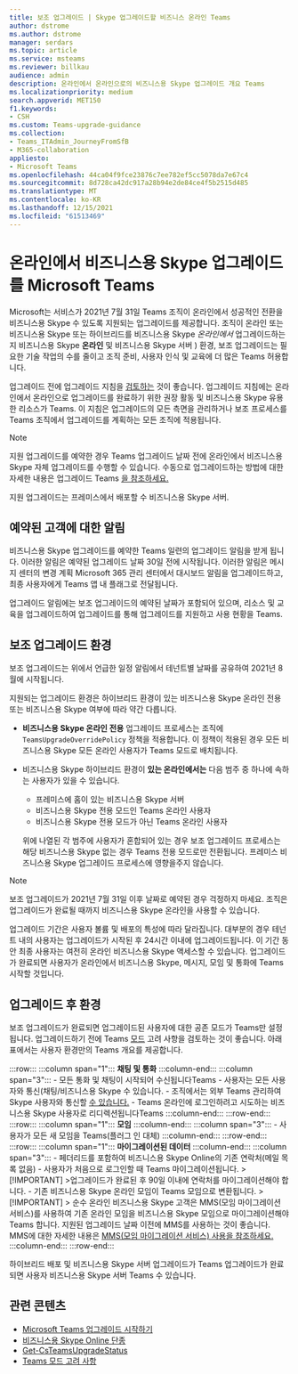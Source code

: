 ```yaml
---
title: 보조 업그레이드 | Skype 업그레이드할 비즈니스 온라인 Teams
author: dstrome
ms.author: dstrome
manager: serdars
ms.topic: article
ms.service: msteams
ms.reviewer: billkau
audience: admin
description: 온라인에서 온라인으로의 비즈니스용 Skype 업그레이드 개요 Teams
ms.localizationpriority: medium
search.appverid: MET150
f1.keywords:
- CSH
ms.custom: Teams-upgrade-guidance
ms.collection:
- Teams_ITAdmin_JourneyFromSfB
- M365-collaboration
appliesto:
- Microsoft Teams
ms.openlocfilehash: 44ca04f9fce23876c7ee782ef5cc5078da7e67c4
ms.sourcegitcommit: 8d728ca42dc917a28b94e2de84ce4f5b2515d485
ms.translationtype: MT
ms.contentlocale: ko-KR
ms.lasthandoff: 12/15/2021
ms.locfileid: "61513469"
---
```

# <a name="assisted-upgrades-from-skype-for-business-online-to-microsoft-teams"></a>온라인에서 비즈니스용 Skype 업그레이드를 Microsoft Teams

Microsoft는 서비스가 2021년 7월 31일 Teams 조직이 온라인에서 성공적인 전환을 비즈니스용 Skype 수 있도록 지원되는 업그레이드를 제공합니다. 조직이 온라인 또는 비즈니스용 Skype  또는 하이브리드를 비즈니스용 Skype *온라인에서* 업그레이드하는지 비즈니스용 Skype **온라인** 및 비즈니스용 Skype 서버 ) 환경, 보조 업그레이드는 필요한 기술 작업의 수를 줄이고 조직 준비, 사용자 인식 및 교육에 더 많은 Teams 허용합니다.

업그레이드 전에 업그레이드 지침을 [검토하는](https://aka.ms/SkypeToTeams) 것이 좋습니다. 업그레이드 지침에는 온라인에서 온라인으로 업그레이드를 완료하기 위한 권장 활동 및 비즈니스용 Skype 유용한 리소스가 Teams. 이 지침은 업그레이드의 모든 측면을 관리하거나 보조 프로세스를 Teams 조직에서 업그레이드를 계획하는 모든 조직에 적용됩니다.

> [!NOTE]
> 지원 업그레이드를 예약한 경우 Teams 업그레이드 날짜 전에 온라인에서 비즈니스용 Skype 자체 업그레이드를 수행할 수 있습니다. 수동으로 업그레이드하는 방법에 대한 자세한 내용은 업그레이드 Teams [을 참조하세요.](https://aka.ms/SkypeToTeams)
>
> 지원 업그레이드는 프레미스에서 배포할 수 비즈니스용 Skype 서버.

## <a name="notifications-for-scheduled-customers"></a>예약된 고객에 대한 알림

비즈니스용 Skype 업그레이드를 예약한 Teams 일련의 업그레이드 알림을 받게 됩니다. 이러한 알림은 예약된 업그레이드 날짜 30일 전에 시작됩니다. 이러한 알림은 메시지  센터의 변경 계획 Microsoft 365 관리 센터에서 대시보드 알림을 업그레이드하고, 최종 사용자에게 Teams 앱 내 플래그로 전달됩니다.

업그레이드 알림에는 보조 업그레이드의 예약된 날짜가 포함되어 있으며, 리소스 및 교육을 업그레이드하여 업그레이드를 통해 업그레이드를 지원하고 사용 현황을 Teams.

## <a name="the-assisted-upgrade-experience"></a>보조 업그레이드 환경

보조 업그레이드는 위에서 언급한 일정 알림에서 테넌트별 날짜를 공유하여 2021년 8월에 시작됩니다.

지원되는 업그레이드 환경은 하이브리드 환경이 있는 비즈니스용 Skype 온라인 전용 또는 비즈니스용 Skype 여부에 따라 약간 다릅니다.

- **비즈니스용 Skype 온라인 전용** 업그레이드 프로세스는 조직에 `TeamsUpgradeOverridePolicy` 정책을 적용합니다. 이 정책이 적용된 경우 모든 비즈니스용 Skype 모든 온라인 사용자가 Teams 모드로 배치됩니다.
- 비즈니스용 Skype 하이브리드 환경이 **있는 온라인에서는** 다음 범주 중 하나에 속하는 사용자가 있을 수 있습니다.

  - 프레미스에 홈이 있는 비즈니스용 Skype 서버
  - 비즈니스용 Skype 전용 모드인 Teams 온라인 사용자
  - 비즈니스용 Skype 전용 모드가 아닌  Teams 온라인 사용자

  위에 나열된 각 범주에 사용자가 혼합되어 있는 경우 보조 업그레이드 프로세스는 해당 비즈니스용 Skype 없는 경우 Teams 전용 모드로만 전환됩니다. 프레미스 비즈니스용 Skype 업그레이드 프로세스에 영향을주지 않습니다.

> [!NOTE]
> 보조 업그레이드가 2021년 7월 31일 이후 날짜로 예약된 경우 걱정하지 마세요. 조직은 업그레이드가 완료될 때까지 비즈니스용 Skype 온라인을 사용할 수 있습니다.

업그레이드 기간은 사용자 볼륨 및 배포의 특성에 따라 달라집니다. 대부분의 경우 테넌트 내의 사용자는 업그레이드가 시작된 후 24시간 이내에 업그레이드됩니다. 이 기간 동안 최종 사용자는 여전히 온라인 비즈니스용 Skype 액세스할 수 있습니다. 업그레이드가 완료되면 사용자가 온라인에서 비즈니스용 Skype, 메시지, 모임 및 통화에 Teams 시작할 것입니다.

## <a name="the-post-upgrade-experience"></a>업그레이드 후 환경

보조 업그레이드가 완료되면 업그레이드된  사용자에 대한 공존 모드가 Teams만 설정됩니다. 업그레이드하기 전에 Teams [모드](teams-only-mode-considerations.md) 고려 사항을 검토하는 것이 좋습니다. 아래 표에서는 사용자 환경만의 Teams 개요를 제공합니다.

:::row:::
    :::column span="1":::
        **채팅 및 통화**
    :::column-end:::
    :::column span="3":::
        - 모든 통화 및 채팅이 시작되어 수신됩니다Teams
        - 사용자는 모든 사용자와 통신(채팅/비즈니스용 Skype 수 있습니다.
        - 조직에서는 외부 Teams 관리하여 Skype 사용자와 통신할 [수 있습니다.](manage-external-access.md)
        - Teams 온라인에 로그인하려고 시도하는 비즈니스용 Skype 사용자로 리디렉션됩니다Teams
    :::column-end:::
:::row-end:::
:::row:::
    :::column span="1":::
        **모임**
    :::column-end:::
    :::column span="3":::
        - 사용자가 모든 새 모임을 Teams(플러그 인 대체)
    :::column-end:::
:::row-end:::
:::row:::
    :::column span="1":::
        **마이그레이션된 데이터**
    :::column-end:::
    :::column span="3":::
        - 페더리드를 포함하여 비즈니스용 Skype Online의 기존 연락처(메일 목록 없음)
        - 사용자가 처음으로 로그인할 때 Teams 마이그레이션됩니다.
            > [!IMPORTANT]
            >업그레이드가 완료된 후 90일 이내에 연락처를 마이그레이션해야 합니다.
        - 기존 비즈니스용 Skype 온라인 모임이 Teams 모임으로 변환됩니다.
            > [!IMPORTANT]
            > 순수 온라인 비즈니스용 Skype 고객은 MMS(모임 마이그레이션 서비스)를 사용하여 기존 온라인 모임을 비즈니스용 Skype 모임으로 마이그레이션해야 Teams 합니다. 지원된 업그레이드 날짜 이전에 MMS를 사용하는 것이 좋습니다. MMS에 대한 자세한 내용은 [MMS(모임 마이그레이션 서비스) 사용을 참조하세요.](/skypeforbusiness/audio-conferencing-in-office-365/setting-up-the-meeting-migration-service-mms)
    :::column-end:::
:::row-end:::

하이브리드 배포 및 비즈니스용 Skype 서버 업그레이드가 Teams 업그레이드가 완료되면 사용자 비즈니스용 Skype 서버 Teams 수 있습니다.

## <a name="related-content"></a>관련 콘텐츠

- [Microsoft Teams 업그레이드 시작하기](upgrade-start-here.md)
- [비즈니스용 Skype Online 단종](skype-for-business-online-retirement.md)
- [Get-CsTeamsUpgradeStatus](/powershell/module/skype/get-csteamsupgradestatus?view=skype-ps&preserve-view=true)
- [Teams 모드 고려 사항](teams-only-mode-considerations.md)
